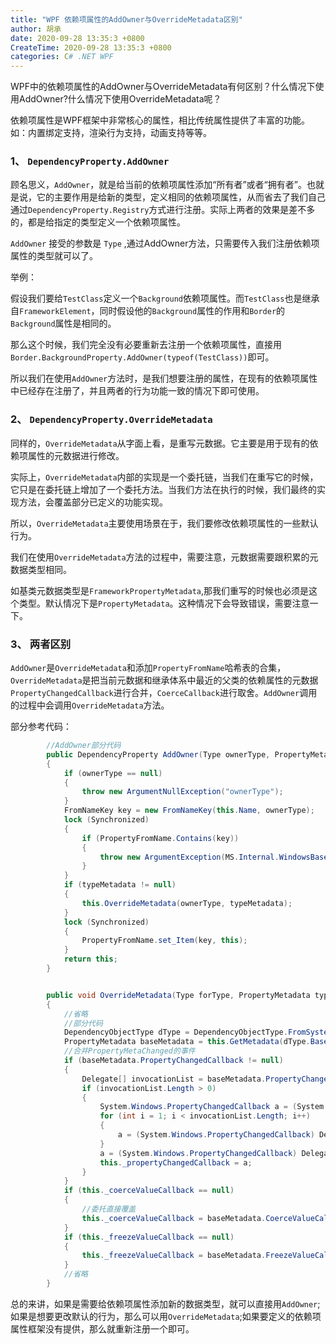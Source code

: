 ```yaml
---
title: "WPF 依赖项属性的AddOwner与OverrideMetadata区别"
author: 胡承
date: 2020-09-28 13:35:3 +0800
CreateTime: 2020-09-28 13:35:3 +0800
categories: C# .NET WPF
---
```


WPF中的依赖项属性的AddOwner与OverrideMetadata有何区别？什么情况下使用AddOwner?什么情况下使用OverrideMetadata呢？

<!-- more -->

依赖项属性是WPF框架中非常核心的属性，相比传统属性提供了丰富的功能。如：内置绑定支持，渲染行为支持，动画支持等等。

### 1、 `DependencyProperty.AddOwner`

顾名思义，`AddOwner`，就是给当前的依赖项属性添加“所有者”或者“拥有者”。也就是说，它的主要作用是给新的类型，定义相同的依赖项属性，从而省去了我们自己通过`DependencyProperty.Registry`方式进行注册。实际上两者的效果是差不多的，都是给指定的类型定义一个依赖项属性。

`AddOwner` 接受的参数是 `Type` ,通过AddOwner方法，只需要传入我们注册依赖项属性的类型就可以了。

举例：

假设我们要给`TestClass`定义一个`Background`依赖项属性。而`TestClass`也是继承自`FrameworkElement`，同时假设他的`Background`属性的作用和`Border`的`Background`属性是相同的。

那么这个时候，我们完全没有必要重新去注册一个依赖项属性，直接用`Border.BackgroundProperty.AddOwner(typeof(TestClass))`即可。

所以我们在使用`AddOwner`方法时，是我们想要注册的属性，在现有的依赖项属性中已经存在注册了，并且两者的行为功能一致的情况下即可使用。

### 2、 `DependencyProperty.OverrideMetadata`

同样的，`OverrideMetadata`从字面上看，是重写元数据。它主要是用于现有的依赖项属性的元数据进行修改。

实际上，`OverrideMetadata`内部的实现是一个委托链，当我们在重写它的时候，它只是在委托链上增加了一个委托方法。当我们方法在执行的时候，我们最终的实现方法，会覆盖部分已定义的功能实现。

所以，`OverrideMetadata`主要使用场景在于，我们要修改依赖项属性的一些默认行为。

我们在使用`OverrideMetadata`方法的过程中，需要注意，元数据需要跟积累的元数据类型相同。

如基类元数据类型是`FrameworkPropertyMetadata`,那我们重写的时候也必须是这个类型。默认情况下是`PropertyMetadata`。这种情况下会导致错误，需要注意一下。

### 3、 两者区别

`AddOwner`是`OverrideMetadata`和添加`PropertyFromName`哈希表的合集，`OverrideMetadata`是把当前元数据和继承体系中最近的父类的依赖属性的元数据`PropertyChangedCallback`进行合并，`CoerceCallback`进行取舍。`AddOwner`调用的过程中会调用`OverrideMetadata`方法。

部分参考代码：

```cs
        //AddOwner部分代码
        public DependencyProperty AddOwner(Type ownerType, PropertyMetadata typeMetadata)
        {
            if (ownerType == null)
            {
                throw new ArgumentNullException("ownerType");
            }
            FromNameKey key = new FromNameKey(this.Name, ownerType);
            lock (Synchronized)
            {
                if (PropertyFromName.Contains(key))
                {
                    throw new ArgumentException(MS.Internal.WindowsBase.SR.Get("PropertyAlreadyRegistered", new object[] { this.Name, ownerType.Name }));
                }
            }
            if (typeMetadata != null)
            {
                this.OverrideMetadata(ownerType, typeMetadata);
            }
            lock (Synchronized)
            {
                PropertyFromName.set_Item(key, this);
            }
            return this;
        }


        public void OverrideMetadata(Type forType, PropertyMetadata typeMetadata)
        {
            //省略
            //部分代码
            DependencyObjectType dType = DependencyObjectType.FromSystemType(forType);
            PropertyMetadata baseMetadata = this.GetMetadata(dType.BaseType);
            //合并PropertyMetaChanged的事件
            if (baseMetadata.PropertyChangedCallback != null)
            {
                Delegate[] invocationList = baseMetadata.PropertyChangedCallback.GetInvocationList();
                if (invocationList.Length > 0)
                {
                    System.Windows.PropertyChangedCallback a = (System.Windows.PropertyChangedCallback) invocationList[0];
                    for (int i = 1; i < invocationList.Length; i++)
                    {
                        a = (System.Windows.PropertyChangedCallback) Delegate.Combine(a, (System.Windows.PropertyChangedCallback) invocationList[i]);
                    }
                    a = (System.Windows.PropertyChangedCallback) Delegate.Combine(a, this._propertyChangedCallback);
                    this._propertyChangedCallback = a;
                }
            }
            if (this._coerceValueCallback == null)
            {
                //委托直接覆盖
                this._coerceValueCallback = baseMetadata.CoerceValueCallback;
            }
            if (this._freezeValueCallback == null)
            {
                this._freezeValueCallback = baseMetadata.FreezeValueCallback;
            }
            //省略
        }

```

总的来讲，如果是需要给依赖项属性添加新的数据类型，就可以直接用`AddOwner`;如果是想要更改默认的行为，那么可以用`OverrideMetadata`;如果要定义的依赖项属性框架没有提供，那么就重新注册一个即可。
